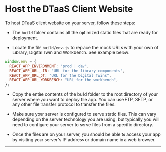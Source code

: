 # Host the DTaaS Client Website

To host DTaaS client website on your server, follow these steps:

- The `build` folder contains all the optimized static files that are ready for deployment.

- Locate the file `build/env.js` to replace the mock URLs with your own of Library, Digital Twin and Workbench. See example below:

```js
window.env = {
  REACT_APP_ENVIRONMENT: "prod | dev",
  REACT_APP_URL_LIB: "URL for the library components",
  REACT_APP_URL_DT: "URL for the Digital Twins",
  REACT_APP_URL_WORKBENCH: "URL for the workbench",
};
```

- Copy the entire contents of the build folder to the root directory of your server where you want to deploy the app. You can use FTP, SFTP, or any other file transfer protocol to transfer the files.

- Make sure your server is configured to serve static files. This can vary depending on the server technology you are using, but typically you will need to configure your server to serve files from a specific directory.

- Once the files are on your server, you should be able to access your app by visiting your server's IP address or domain name in a web browser.

---
